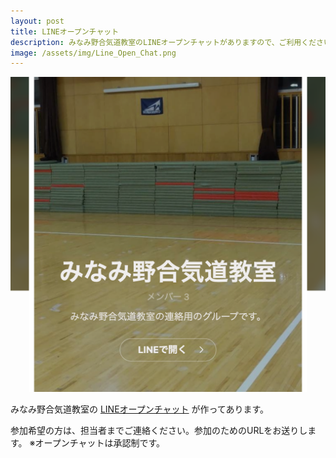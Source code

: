 ```yaml
---
layout: post
title: LINEオープンチャット 
description: みなみ野合気道教室のLINEオープンチャットがありますので、ご利用ください
image: /assets/img/Line_Open_Chat.png
---
```


![Line Open Chat](/assets/img/Line_Open_Chat.png)

[OpenChat]:https://guide.line.me/ja/services/openchat.html

みなみ野合気道教室の [LINEオープンチャット][OpenChat] が作ってあります。

参加希望の方は、担当者までご連絡ください。参加のためのURLをお送りします。
※オープンチャットは承認制です。
